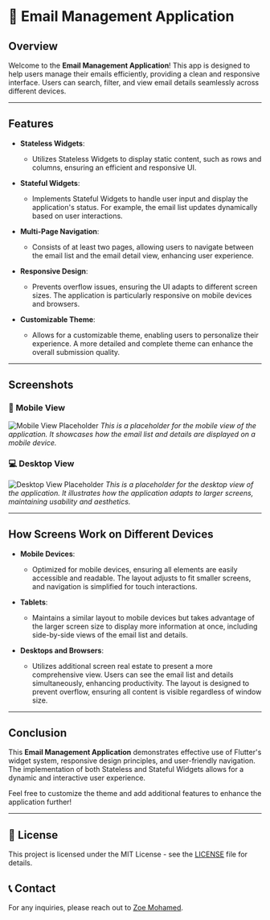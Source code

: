 # 📧 Email Management Application

## Overview

Welcome to the **Email Management Application**! This app is designed to help users manage their emails efficiently, providing a clean and responsive interface. Users can search, filter, and view email details seamlessly across different devices.

---

## Features

- **Stateless Widgets**: 
  - Utilizes Stateless Widgets to display static content, such as rows and columns, ensuring an efficient and responsive UI.

- **Stateful Widgets**: 
  - Implements Stateful Widgets to handle user input and display the application's status. For example, the email list updates dynamically based on user interactions.

- **Multi-Page Navigation**: 
  - Consists of at least two pages, allowing users to navigate between the email list and the email detail view, enhancing user experience.

- **Responsive Design**: 
  - Prevents overflow issues, ensuring the UI adapts to different screen sizes. The application is particularly responsive on mobile devices and browsers.

- **Customizable Theme**: 
  - Allows for a customizable theme, enabling users to personalize their experience. A more detailed and complete theme can enhance the overall submission quality.

---

## Screenshots

### 📱 Mobile View

![Mobile View Placeholder](path/to/mobile_view_image.png)
*This is a placeholder for the mobile view of the application. It showcases how the email list and details are displayed on a mobile device.*

### 💻 Desktop View

![Desktop View Placeholder](path/to/desktop_view_image.png)
*This is a placeholder for the desktop view of the application. It illustrates how the application adapts to larger screens, maintaining usability and aesthetics.*

---

## How Screens Work on Different Devices

- **Mobile Devices**: 
  - Optimized for mobile devices, ensuring all elements are easily accessible and readable. The layout adjusts to fit smaller screens, and navigation is simplified for touch interactions.

- **Tablets**: 
  - Maintains a similar layout to mobile devices but takes advantage of the larger screen size to display more information at once, including side-by-side views of the email list and details.

- **Desktops and Browsers**: 
  - Utilizes additional screen real estate to present a more comprehensive view. Users can see the email list and details simultaneously, enhancing productivity. The layout is designed to prevent overflow, ensuring all content is visible regardless of window size.

---

## Conclusion

This **Email Management Application** demonstrates effective use of Flutter's widget system, responsive design principles, and user-friendly navigation. The implementation of both Stateless and Stateful Widgets allows for a dynamic and interactive user experience.

Feel free to customize the theme and add additional features to enhance the application further!

---

## 📄 License

This project is licensed under the MIT License - see the [LICENSE](LICENSE) file for details.

## 📞 Contact

For any inquiries, please reach out to [Zoe Mohamed](mailto:jolearnacc@gmail.com).

